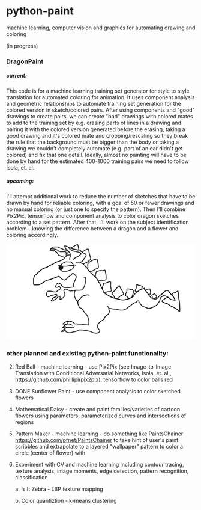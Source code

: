 # python-paint
machine learning, computer vision and graphics for automating drawing and coloring

(in progress)

### DragonPaint 
##### current: 
This code is for a machine learning training set generator for style to style translation for automated coloring for animation. It uses component analysis and geometric relationships to automate training set generation for the colored version in sketch/colored pairs. After using components and "good" drawings to create pairs, we can create "bad" drawings with colored mates to add to the training set by e.g. erasing parts of lines in a drawing and pairing it with the colored version generated before the erasing, taking a good drawing and it's colored mate and cropping/rescaling so they break the rule that the background must be bigger than the body or taking a drawing we couldn't completely automate (e.g. part of an ear didn't get colored) and fix that one detail. Ideally, almost no painting will have to be done by hand for the estimated 400-1000 training pairs we need to follow Isola, et. al.

##### upcoming: 
I'll attempt additional work to reduce the number of sketches that have to be drawn by hand for reliable coloring, with a goal of 50 or fewer drawings and no manual coloring (or just one to specify the pattern). Then I'll combine Pix2Pix, tensorflow and component analysis to color dragon sketches according to a set pattern. After that, I'll work on the subject identification problem - knowing the difference between a dragon and a flower and coloring accordingly.

![alt text](./Dragon.bmp)

### other planned and existing python-paint functionality:
2. Red Ball - machine learning - use Pix2Pix (see Image-to-Image Translation with Conditional Adversarial Networks, Isola, et. al., https://github.com/phillipi/pix2pix), tensorflow to color balls red
3. DONE Sunflower Paint - use component analysis to color sketched flowers
4. Mathematical Daisy - create and paint families/varieties of cartoon flowers using parameters, parameterized curves and intersections of regions
5. Pattern Maker - machine learning - do something like PaintsChainer https://github.com/pfnet/PaintsChainer to take hint of user's paint scribbles and extrapolate to a layered "wallpaper" pattern to color a circle (center of flower) with
6. Experiment with CV and machine learning including contour tracing, texture analysis, image moments, edge detection, pattern recognition, classification

    a. Is It Zebra - LBP texture mapping
    
    b. Color quantiztion - k-means clustering
